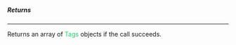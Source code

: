 <h5 className="h5-title">Returns</h5>

---
<p className="p-text">Returns an array of <span style="color: #22CF6D"> Tags </span> objects if the call succeeds.</p>

